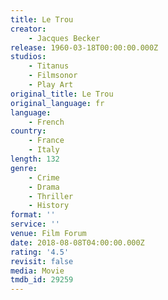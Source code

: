 ```yaml
---
title: Le Trou
creator:
    - Jacques Becker
release: 1960-03-18T00:00:00.000Z
studios:
    - Titanus
    - Filmsonor
    - Play Art
original_title: Le Trou
original_language: fr
language:
    - French
country:
    - France
    - Italy
length: 132
genre:
    - Crime
    - Drama
    - Thriller
    - History
format: ''
service: ''
venue: Film Forum
date: 2018-08-08T04:00:00.000Z
rating: '4.5'
revisit: false
media: Movie
tmdb_id: 29259
---
```



